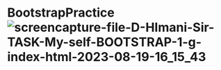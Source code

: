 # BootstrapPractice![screencapture-file-D-HImani-Sir-TASK-My-self-BOOTSTRAP-1-g-index-html-2023-08-19-16_15_43](https://github.com/Zaid2021info/BootstrapPractice/assets/135250975/bee53b65-d9b5-4b79-9d96-a4e03d5bf121)
